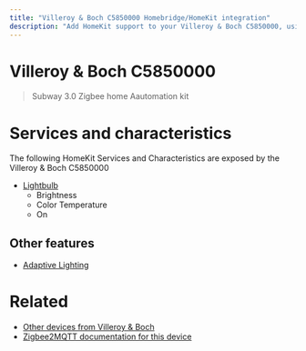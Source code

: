 ```yaml
---
title: "Villeroy & Boch C5850000 Homebridge/HomeKit integration"
description: "Add HomeKit support to your Villeroy & Boch C5850000, using Homebridge, Zigbee2MQTT and homebridge-z2m."
---
```

<!---
This file has been GENERATED using src/docgen/docgen.ts
DO NOT EDIT THIS FILE MANUALLY!
-->
# Villeroy & Boch C5850000
> Subway 3.0 Zigbee home Aautomation kit 


# Services and characteristics
The following HomeKit Services and Characteristics are exposed by
the Villeroy & Boch C5850000

* [Lightbulb](../../light.md)
  * Brightness
  * Color Temperature
  * On


## Other features
* [Adaptive Lighting](../../light.md)


# Related
* [Other devices from Villeroy & Boch](../index.md#villeroy_&_boch)
* [Zigbee2MQTT documentation for this device](https://www.zigbee2mqtt.io/devices/C5850000.html)